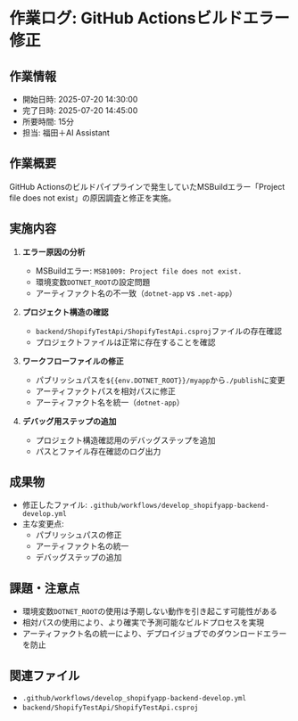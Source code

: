 # 作業ログ: GitHub Actionsビルドエラー修正

## 作業情報
- 開始日時: 2025-07-20 14:30:00
- 完了日時: 2025-07-20 14:45:00
- 所要時間: 15分
- 担当: 福田＋AI Assistant

## 作業概要
GitHub Actionsのビルドパイプラインで発生していたMSBuildエラー「Project file does not exist」の原因調査と修正を実施。

## 実施内容
1. **エラー原因の分析**
   - MSBuildエラー: `MSB1009: Project file does not exist.`
   - 環境変数`DOTNET_ROOT`の設定問題
   - アーティファクト名の不一致（`dotnet-app` vs `.net-app`）

2. **プロジェクト構造の確認**
   - `backend/ShopifyTestApi/ShopifyTestApi.csproj`ファイルの存在確認
   - プロジェクトファイルは正常に存在することを確認

3. **ワークフローファイルの修正**
   - パブリッシュパスを`${{env.DOTNET_ROOT}}/myapp`から`./publish`に変更
   - アーティファクトパスを相対パスに修正
   - アーティファクト名を統一（`dotnet-app`）

4. **デバッグ用ステップの追加**
   - プロジェクト構造確認用のデバッグステップを追加
   - パスとファイル存在確認のログ出力

## 成果物
- 修正したファイル: `.github/workflows/develop_shopifyapp-backend-develop.yml`
- 主な変更点:
  - パブリッシュパスの修正
  - アーティファクト名の統一
  - デバッグステップの追加

## 課題・注意点
- 環境変数`DOTNET_ROOT`の使用は予期しない動作を引き起こす可能性がある
- 相対パスの使用により、より確実で予測可能なビルドプロセスを実現
- アーティファクト名の統一により、デプロイジョブでのダウンロードエラーを防止

## 関連ファイル
- `.github/workflows/develop_shopifyapp-backend-develop.yml`
- `backend/ShopifyTestApi/ShopifyTestApi.csproj` 